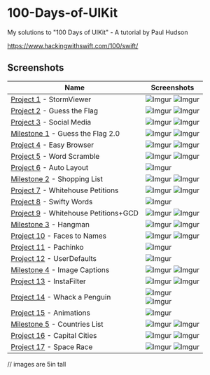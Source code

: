 # 100-Days-of-UIKit
 
My solutions to "100 Days of UIKit" - A tutorial by Paul Hudson

https://www.hackingwithswift.com/100/swift/

## Screenshots

|Name|Screenshots|
|--|--|
|[Project 1](01%20-%20Storm%20Viewer) - StormViewer|![Imgur](01%20-%20Storm%20Viewer/Screenshots/Storm1.png)   ![Imgur](01%20-%20Storm%20Viewer/Screenshots/Storm2.png)|
|[Project 2](02%20-%20Guess%20the%20Flag) - Guess the Flag|![Imgur](02%20-%20Guess%20the%20Flag/Screenshots/Flag1.png)   ![Imgur](02%20-%20Guess%20the%20Flag/Screenshots/Flag2.png)|
|[Project 3](03%20-%20Social%20Media) - Social Media|![Imgur](03%20-%20Social%20Media/Screenshots/Social1.png)   ![Imgur](03%20-%20Social%20Media/Screenshots/Social2.png) |
|[Milestone 1](04%20-%20Milestone%201) - Guess the Flag 2.0|![Imgur](04%20-%20Milestone%201/Screenshots/Milestone1.png)   ![Imgur](04%20-%20Milestone%201/Screenshots/Milestone2.png) |
|[Project 4](05%20-%20Easy%20Browser) - Easy Browser|![Imgur](05%20-%20Easy%20Browser/Screenshots/Browser1.png)   ![Imgur](05%20-%20Easy%20Browser/Screenshots/Browser2.png) |
|[Project 5](06%20-%20Word%20Scramble) - Word Scramble|![Imgur](06%20-%20Word%20Scramble/Screenshots/Word1.png)   ![Imgur](06%20-%20Word%20Scramble/Screenshots/Word2.png)|
|[Project 6](07%20-%20Auto%20Layout) - Auto Layout |![Imgur](07%20-%20Auto%20Layout/Screenshots/Project_6.png)|
|[Milestone 2](08%20-%20Milestone%202) - Shopping List |![Imgur](08%20-%20Milestone%202/Screenshots/Milestone1.png)   ![Imgur](08%20-%20Milestone%202/Screenshots/Milestone2.png)|
|[Project 7](09%20-%20Whitehouse%20Petitions) - Whitehouse Petitions|![Imgur](09%20-%20Whitehouse%20Petitions/Screenshots/Whitehouse_1.png)   ![Imgur](09%20-%20Whitehouse%20Petitions/Screenshots/Whitehouse_2.png)|
|[Project 8](10%20-%20Swifty%20Words) - Swifty Words|![Imgur](10%20-%20Swifty%20Words/Screenshots/Words.png)|
|[Project 9](11%20-%20Whitehouse%2BGCD) - Whitehouse Petitions+GCD |![Imgur](11%20-%20Whitehouse%2BGCD/Screenshots/Whitehouse1.png)   ![Imgur](11%20-%20Whitehouse%2BGCD/Screenshots/Whitehouse2.png)|
|[Milestone 3](12%20-%20Milestone%203) - Hangman |![Imgur](12%20-%20Milestone%203/Screenshots/Hangman1.png)   ![Imgur](12%20-%20Milestone%203/Screenshots/Hangman2.png)|
|[Project 10](13%20-%20Names%20to%20Faces) - Faces to Names |![Imgur](13%20-%20Names%20to%20Faces/Screenshots/Names1.png)   ![Imgur](13%20-%20Names%20to%20Faces/Screenshots/Names2.png)|
|[Project 11](14%20-%20Pachinko) - Pachinko |![Imgur](14%20-%20Pachinko/Screenshots/Pachinko.png)|
|[Project 12](15%20-%20UserDefaults) - UserDefaults |![Imgur](15%20-%20UserDefaults/Screenshots/Names.png)|
|[Milestone 4](16%20-%20Milestone%2010-12) - Image Captions |![Imgur](16%20-%20Milestone%2010-12/Screenshots/Milestone_1.png)   ![Imgur](16%20-%20Milestone%2010-12/Screenshots/Milestone_2.png)|
|[Project 13](17%20-%20Instafilter) - InstaFilter |![Imgur](17%20-%20Instafilter/Screenshots/Instafilter_1.png)   ![Imgur](17%20-%20Instafilter/Screenshots/Instafilter_2.png)|
|[Project 14](18%20-%20Whack%20a%20Penguin) - Whack a Penguin |![Imgur](18%20-%20Whack%20a%20Penguin/Screenshots/Penguin-1.png)</br>![Imgur](18%20-%20Whack%20a%20Penguin/Screenshots/Penguin-2.png)|
|[Project 15](19%20-%20Animation) - Animations |![Imgur](19%20-%20Animation/Screenshots/Animation.gif)|
|[Milestone 5](20%20-%20Milestone%2013-15) - Countries List |![Imgur](20%20-%20Milestone%2013-15/Screenshots/Milestone1.png)   ![Imgur](20%20-%20Milestone%2013-15/Screenshots/Milestone2.png)|
|[Project 16](21%20-%20Capital%20Cities) - Capital Cities |![Imgur](21%20-%20Capital%20Cities/Screenshots/Capital1.png)   ![Imgur](21%20-%20Capital%20Cities/Screenshots/Capital2.png)|
|[Project 17](22%20-%20Space%20Race) - Space Race |![Imgur](22%20-%20Space%20Race/Screenshots/Space1.png)   ![Imgur](22%20-%20Space%20Race/Screenshots/Space2.png)|
// images are 5in tall
